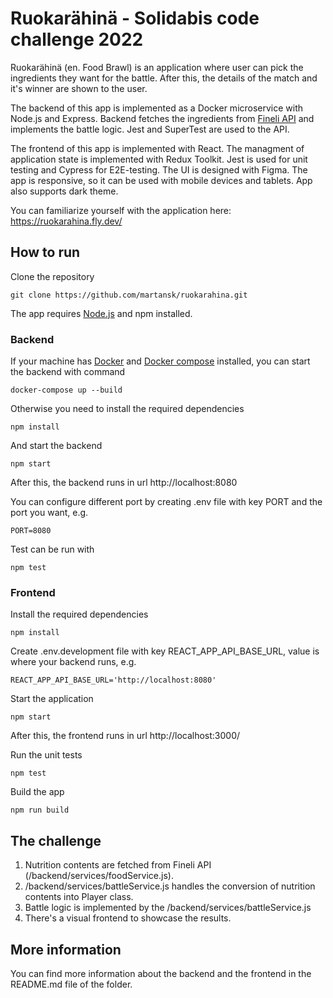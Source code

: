 # Ruokarähinä - Solidabis code challenge 2022
Ruokarähinä (en. Food Brawl) is an application where user can pick the ingredients they want for the battle. After this, the details of the match and it's winner are shown to the user.

The backend of this app is implemented as a Docker microservice with Node.js and Express. Backend fetches the ingredients from [Fineli API](https://fineli.fi/fineli/fi/avoin-data) and implements the battle logic. Jest and SuperTest are used to the API.

The frontend of this app is implemented with React. The managment of application state is implemented with Redux Toolkit. Jest is used for unit testing and Cypress for E2E-testing. The UI is designed with Figma. The app is responsive, so it can be used with mobile devices and tablets. App also supports dark theme.

You can familiarize yourself with the application here: https://ruokarahina.fly.dev/

## How to run

Clone the repository
```
git clone https://github.com/martansk/ruokarahina.git
```

The app requires [Node.js](https://nodejs.org/en/) and npm installed.


### Backend

If your machine has [Docker](https://www.docker.com/) and [Docker compose](https://docs.docker.com/compose/) installed, you can start the backend with command

```
docker-compose up --build
```

Otherwise you need to install the required dependencies
```
npm install
```

And start the backend
```
npm start
```

After this, the backend runs in url http://localhost:8080

You can configure different port by creating .env file with key PORT and the port you want, e.g.
```
PORT=8080
```

Test can be run with
```
npm test
```

### Frontend

Install the required dependencies
```
npm install
```

Create .env.development file with key REACT_APP_API_BASE_URL, value is where your backend runs, e.g.
```
REACT_APP_API_BASE_URL='http://localhost:8080'
```

Start the application
```
npm start
```

After this, the frontend runs in url http://localhost:3000/

Run the unit tests
```
npm test
```

Build the app
```
npm run build
```

## The challenge
1. Nutrition contents are fetched from Fineli API (/backend/services/foodService.js).
2. /backend/services/battleService.js handles the conversion of nutrition contents into Player class.
3. Battle logic is implemented by the /backend/services/battleService.js
4. There's a visual frontend to showcase the results.

## More information
You can find more information about the backend and the frontend in the README.md file of the folder.